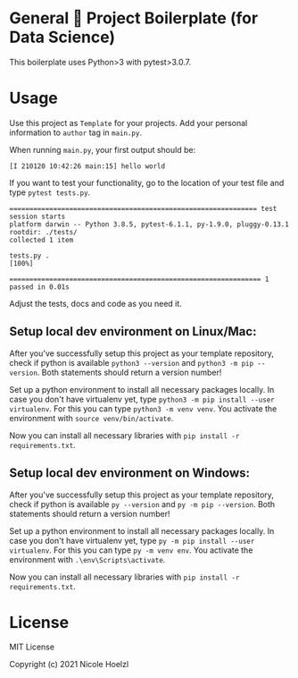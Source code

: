 # General 🐍 Project Boilerplate (for Data Science)

This boilerplate uses Python>3 with pytest>3.0.7. 

# Usage
Use this project as `Template` for your projects. Add your personal information to `author` tag in `main.py`. 

When running `main.py`, your first output should be:

```
[I 210120 10:42:26 main:15] hello world
```

If you want to test your functionality, go to the location of your test file and type `pytest tests.py`.

```
============================================================== test session starts 
platform darwin -- Python 3.8.5, pytest-6.1.1, py-1.9.0, pluggy-0.13.1
rootdir: ./tests/
collected 1 item                                                                                                                                

tests.py .                                                                                                                         [100%]

=============================================================== 1 passed in 0.01s
```

Adjust the tests, docs and code as you need it. 

## Setup local dev environment on Linux/Mac:

After you've successfully setup this project as your template repository, check if python is 
available `python3 --version` and `python3 -m pip --version`.
Both statements should return a version number!

Set up a python environment to install all necessary packages locally. In case you don't have virtualenv yet, type `python3 -m pip install --user virtualenv`. 
For this you can type `python3 -m venv venv`. 
You activate the environment with `source venv/bin/activate`.

Now you can install all necessary libraries with `pip install -r 
requirements.txt`.

## Setup local dev environment on Windows:

After you've successfully setup this project as your template repository, check if python is 
available `py --version` and `py -m pip --version`.
Both statements should return a version number!

Set up a python environment to install all necessary packages locally. In case you don't have virtualenv yet, type `py -m pip install --user virtualenv`.
For this you can type `py -m venv env`. 
You activate the environment with `.\env\Scripts\activate`.

Now you can install all necessary libraries with `pip install -r 
requirements.txt`.

# License
MIT License

Copyright (c) 2021 Nicole Hoelzl
